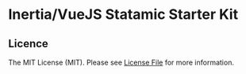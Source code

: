 # Inertia/VueJS Statamic Starter Kit

## Licence

The MIT License (MIT). Please see [License File](LICENCE) for more information.
